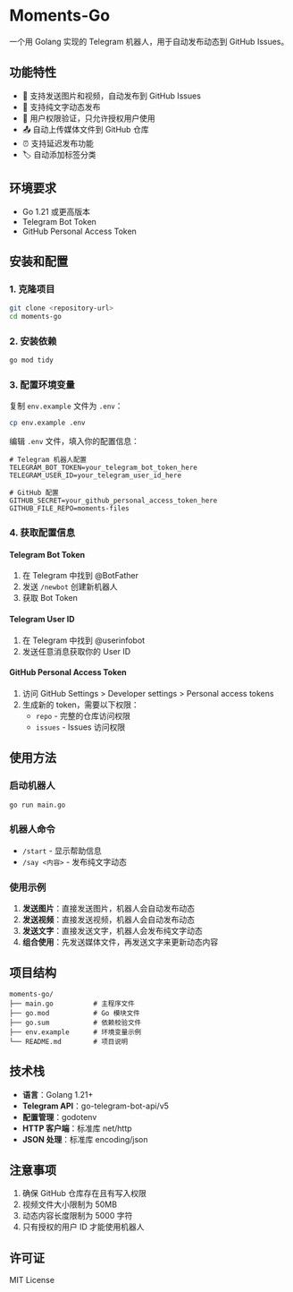 # Moments-Go

一个用 Golang 实现的 Telegram 机器人，用于自动发布动态到 GitHub Issues。

## 功能特性

- 📱 支持发送图片和视频，自动发布到 GitHub Issues
- 💬 支持纯文字动态发布
- 🔐 用户权限验证，只允许授权用户使用
- 📤 自动上传媒体文件到 GitHub 仓库
- ⏰ 支持延迟发布功能
- 🏷️ 自动添加标签分类

## 环境要求

- Go 1.21 或更高版本
- Telegram Bot Token
- GitHub Personal Access Token

## 安装和配置

### 1. 克隆项目

```bash
git clone <repository-url>
cd moments-go
```

### 2. 安装依赖

```bash
go mod tidy
```

### 3. 配置环境变量

复制 `env.example` 文件为 `.env`：

```bash
cp env.example .env
```

编辑 `.env` 文件，填入你的配置信息：

```env
# Telegram 机器人配置
TELEGRAM_BOT_TOKEN=your_telegram_bot_token_here
TELEGRAM_USER_ID=your_telegram_user_id_here

# GitHub 配置
GITHUB_SECRET=your_github_personal_access_token_here
GITHUB_FILE_REPO=moments-files
```

### 4. 获取配置信息

#### Telegram Bot Token
1. 在 Telegram 中找到 @BotFather
2. 发送 `/newbot` 创建新机器人
3. 获取 Bot Token

#### Telegram User ID
1. 在 Telegram 中找到 @userinfobot
2. 发送任意消息获取你的 User ID

#### GitHub Personal Access Token
1. 访问 GitHub Settings > Developer settings > Personal access tokens
2. 生成新的 token，需要以下权限：
   - `repo` - 完整的仓库访问权限
   - `issues` - Issues 访问权限

## 使用方法

### 启动机器人

```bash
go run main.go
```

### 机器人命令

- `/start` - 显示帮助信息
- `/say <内容>` - 发布纯文字动态

### 使用示例

1. **发送图片**：直接发送图片，机器人会自动发布动态
2. **发送视频**：直接发送视频，机器人会自动发布动态
3. **发送文字**：直接发送文字，机器人会发布纯文字动态
4. **组合使用**：先发送媒体文件，再发送文字来更新动态内容

## 项目结构

```
moments-go/
├── main.go          # 主程序文件
├── go.mod           # Go 模块文件
├── go.sum           # 依赖校验文件
├── env.example      # 环境变量示例
└── README.md        # 项目说明
```

## 技术栈

- **语言**：Golang 1.21+
- **Telegram API**：go-telegram-bot-api/v5
- **配置管理**：godotenv
- **HTTP 客户端**：标准库 net/http
- **JSON 处理**：标准库 encoding/json

## 注意事项

1. 确保 GitHub 仓库存在且有写入权限
2. 视频文件大小限制为 50MB
3. 动态内容长度限制为 5000 字符
4. 只有授权的用户 ID 才能使用机器人

## 许可证

MIT License 

